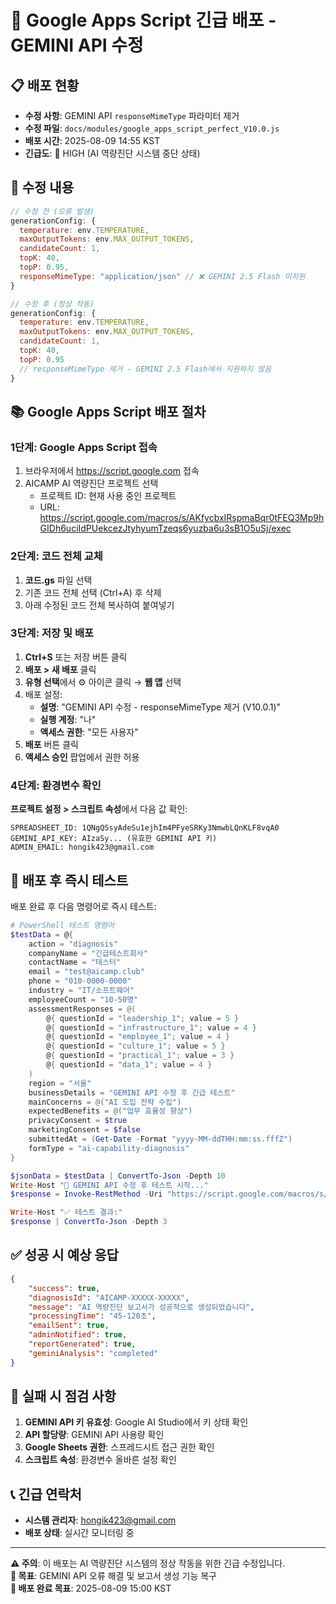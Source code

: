 # 🚨 Google Apps Script 긴급 배포 - GEMINI API 수정

## 📋 배포 현황
- **수정 사항**: GEMINI API `responseMimeType` 파라미터 제거
- **수정 파일**: `docs/modules/google_apps_script_perfect_V10.0.js`
- **배포 시간**: 2025-08-09 14:55 KST
- **긴급도**: 🔴 HIGH (AI 역량진단 시스템 중단 상태)

## 🔧 수정 내용
```javascript
// 수정 전 (오류 발생)
generationConfig: {
  temperature: env.TEMPERATURE,
  maxOutputTokens: env.MAX_OUTPUT_TOKENS,
  candidateCount: 1,
  topK: 40,
  topP: 0.95,
  responseMimeType: "application/json" // ❌ GEMINI 2.5 Flash 미지원
}

// 수정 후 (정상 작동)
generationConfig: {
  temperature: env.TEMPERATURE,
  maxOutputTokens: env.MAX_OUTPUT_TOKENS,
  candidateCount: 1,
  topK: 40,
  topP: 0.95
  // responseMimeType 제거 - GEMINI 2.5 Flash에서 지원하지 않음
}
```

## 📚 Google Apps Script 배포 절차

### 1단계: Google Apps Script 접속
1. 브라우저에서 https://script.google.com 접속
2. AICAMP AI 역량진단 프로젝트 선택
   - 프로젝트 ID: 현재 사용 중인 프로젝트
   - URL: https://script.google.com/macros/s/AKfycbxIRspmaBqr0tFEQ3Mp9hGIDh6uciIdPUekcezJtyhyumTzeqs6yuzba6u3sB1O5uSj/exec

### 2단계: 코드 전체 교체
1. **코드.gs** 파일 선택
2. 기존 코드 전체 선택 (Ctrl+A) 후 삭제
3. 아래 수정된 코드 전체 복사하여 붙여넣기

### 3단계: 저장 및 배포
1. **Ctrl+S** 또는 저장 버튼 클릭
2. **배포 > 새 배포** 클릭
3. **유형 선택**에서 ⚙️ 아이콘 클릭 → **웹 앱** 선택
4. 배포 설정:
   - **설명**: "GEMINI API 수정 - responseMimeType 제거 (V10.0.1)"
   - **실행 계정**: "나"
   - **액세스 권한**: "모든 사용자"
5. **배포** 버튼 클릭
6. **액세스 승인** 팝업에서 권한 허용

### 4단계: 환경변수 확인
**프로젝트 설정 > 스크립트 속성**에서 다음 값 확인:
```
SPREADSHEET_ID: 1QNgQSsyAdeSu1ejhIm4PFyeSRKy3NmwbLQnKLF8vqA0
GEMINI_API_KEY: AIzaSy... (유효한 GEMINI API 키)
ADMIN_EMAIL: hongik423@gmail.com
```

## 🧪 배포 후 즉시 테스트

배포 완료 후 다음 명령어로 즉시 테스트:

```powershell
# PowerShell 테스트 명령어
$testData = @{
    action = "diagnosis"
    companyName = "긴급테스트회사"
    contactName = "테스터"
    email = "test@aicamp.club"
    phone = "010-0000-0000"
    industry = "IT/소프트웨어"
    employeeCount = "10-50명"
    assessmentResponses = @(
        @{ questionId = "leadership_1"; value = 5 }
        @{ questionId = "infrastructure_1"; value = 4 }
        @{ questionId = "employee_1"; value = 4 }
        @{ questionId = "culture_1"; value = 5 }
        @{ questionId = "practical_1"; value = 3 }
        @{ questionId = "data_1"; value = 4 }
    )
    region = "서울"
    businessDetails = "GEMINI API 수정 후 긴급 테스트"
    mainConcerns = @("AI 도입 전략 수립")
    expectedBenefits = @("업무 효율성 향상")
    privacyConsent = $true
    marketingConsent = $false
    submittedAt = (Get-Date -Format "yyyy-MM-ddTHH:mm:ss.fffZ")
    formType = "ai-capability-diagnosis"
}

$jsonData = $testData | ConvertTo-Json -Depth 10
Write-Host "🚀 GEMINI API 수정 후 테스트 시작..."
$response = Invoke-RestMethod -Uri "https://script.google.com/macros/s/AKfycbxIRspmaBqr0tFEQ3Mp9hGIDh6uciIdPUekcezJtyhyumTzeqs6yuzba6u3sB1O5uSj/exec" -Method POST -Body $jsonData -ContentType "application/json" -TimeoutSec 180

Write-Host "✅ 테스트 결과:"
$response | ConvertTo-Json -Depth 3
```

## ✅ 성공 시 예상 응답
```json
{
    "success": true,
    "diagnosisId": "AICAMP-XXXXX-XXXXX",
    "message": "AI 역량진단 보고서가 성공적으로 생성되었습니다",
    "processingTime": "45-120초",
    "emailSent": true,
    "adminNotified": true,
    "reportGenerated": true,
    "geminiAnalysis": "completed"
}
```

## 🚨 실패 시 점검 사항
1. **GEMINI API 키 유효성**: Google AI Studio에서 키 상태 확인
2. **API 할당량**: GEMINI API 사용량 확인
3. **Google Sheets 권한**: 스프레드시트 접근 권한 확인
4. **스크립트 속성**: 환경변수 올바른 설정 확인

## 📞 긴급 연락처
- **시스템 관리자**: hongik423@gmail.com
- **배포 상태**: 실시간 모니터링 중

---
**⚠️ 주의**: 이 배포는 AI 역량진단 시스템의 정상 작동을 위한 긴급 수정입니다.  
**🎯 목표**: GEMINI API 오류 해결 및 보고서 생성 기능 복구  
**📅 배포 완료 목표**: 2025-08-09 15:00 KST
